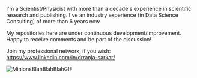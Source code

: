 I'm a Scientist/Physicist with more than a decade's experience in scientific research and publishing.
I've an industry experience (in Data Science Consulting) of more than 6 years now.

My repositories here are under continuous development/improvement. Happy to receive comments and be part of the discussion!

Join my professional network, if you wish:
https://www.linkedin.com/in/drranja-sarkar/


![MinionsBlahBlahBlahGIF](https://github.com/ranja-sarkar/ranja-sarkar/assets/101544669/2f814db9-39b7-42c4-9505-b7947ca4a0d5)



